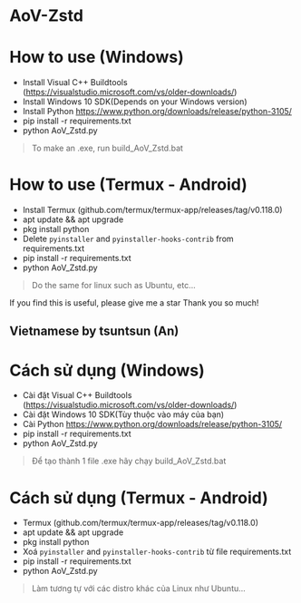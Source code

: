 # AoV-Zstd
# How to use (Windows)
- Install Visual C++ Buildtools (https://visualstudio.microsoft.com/vs/older-downloads/)
- Install Windows 10 SDK(Depends on your Windows version)
- Install Python https://www.python.org/downloads/release/python-3105/
- pip install -r requirements.txt
- python AoV_Zstd.py

> To make an .exe, run build_AoV_Zstd.bat

# How to use (Termux - Android)
- Install Termux (github.com/termux/termux-app/releases/tag/v0.118.0)
- apt update && apt upgrade
- pkg install python
- Delete `pyinstaller` and `pyinstaller-hooks-contrib` from requirements.txt
- pip install -r requirements.txt
- python AoV_Zstd.py

> Do the same for linux such as Ubuntu, etc...

If you find this is useful, please give me a star
Thank you so much! 

## Vietnamese by tsuntsun (An)
# Cách sử dụng (Windows)
- Cài đặt Visual C++ Buildtools (https://visualstudio.microsoft.com/vs/older-downloads/)
- Cài đặt Windows 10 SDK(Tùy thuộc vào máy của bạn)
- Cài Python https://www.python.org/downloads/release/python-3105/
- pip install -r requirements.txt
- python AoV_Zstd.py

> Để tạo thành 1 file .exe hãy chạy build_AoV_Zstd.bat

# Cách sử dụng (Termux - Android)
- Termux (github.com/termux/termux-app/releases/tag/v0.118.0)
- apt update && apt upgrade
- pkg install python
- Xoá `pyinstaller` and `pyinstaller-hooks-contrib` từ file requirements.txt
- pip install -r requirements.txt
- python AoV_Zstd.py

> Làm tương tự với các distro khác của Linux như Ubuntu...
